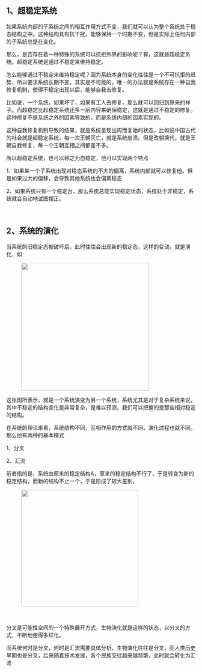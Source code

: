 <h2>1、超稳定系统</h2><p data-pid="E7E8g5J0">如果系统内部的子系统之间的相互作用方式不变，我们就可以认为整个系统处于稳态结构之中。这种结构具有抗干扰，能够保持一个时期不变，但是实际上任何内部的子系统总是在变化。</p><p data-pid="2jPbHLQq">那么，是否存在着一种特殊的系统可以抗拒外界的影响呢？有，这就是超稳定系统。超稳定系统是通过不稳定来维持稳定。</p><p data-pid="jK9DsMB7">怎么能够通过不稳定来维持稳定呢？因为系统本身的变化往往是一个不可抗拒的趋势，所以要求系统长期不变，其实是不可能的，唯一的办法就是系统存在一种自我修复机制，使得不稳定出现以后，能够自我去修复。</p><p data-pid="8KdT7Jke">比如说，一个系统，如果坏了，如果有工人去修复，那么就可以回归到原来的样子。而超稳定比起稳定系统还多一层内容来确保稳定，这就是通过不稳定的修复。这种修复不是系统之外的因素导致的，而是系统内部的因素实现的。</p><p data-pid="Rh6kvHSc">这种自我修复机制导致的结果，就是系统呈现出周而复始的状态，比如说中国古代的社会就是超稳定系统，每一次王朝灭亡，就是系统崩溃。但是改朝换代，就是王朝自我修复，每一个王朝互相之间都差不多。</p><p data-pid="j3r8UtUJ">所以超稳定系统，也可以称之为自稳定，他可以实现两个特点</p><p data-pid="-E3nzek2">1、如果某一个子系统出现对稳态系统的不大的偏离，系统内部就可以修复他。但是如果过大的偏移，会导致其他系统也会偏离稳态</p><p data-pid="MTYSLiIt">2、如果系统只有一个稳定台，那么系统总能实现稳定状态，系统处于非稳定，系统就会自动地试图摆正。</p><p><br></p><h2>2、系统的演化</h2><p data-pid="lH5NEosq">当系统的旧稳定态被破坏后，此时往往会出现新的稳定态，这样的变动，就是演化，如</p><figure data-size="normal"><img src="https://picx.zhimg.com/v2-e924425d5fc28f080effff5899d1a608_720w.jpg?source=d16d100b" data-caption="" data-size="normal" data-rawwidth="340" data-rawheight="728" class="content_image" width="340"></figure><p data-pid="nsIa3w-w">这张图所表示，就是一个系统演变为另一个系统，系统尤其是对于复杂系统来说，其中不稳定的结构变化是非常复杂，是难以预测，我们可以把握的是那些相对稳定的结构。</p><p data-pid="7Pf1O8A_">在系统的理论来看，系统结构不同，互相作用的方式就不同，演化过程也就不同。那么他有两种的基本模式</p><p data-pid="_Fee4s34">1、分叉</p><p data-pid="66Dfs2A1">2、汇流</p><p data-pid="mSqNYSIm">前者指的是，系统由原来的稳定结构A，原来的稳定结构不行了，于是转变为新的稳定结构，而新的结构不止一个，于是形成了较大差别，</p><figure data-size="normal"><img src="https://pic1.zhimg.com/v2-4987a5173e828ca49065a9048f56348f_720w.jpg?source=d16d100b" data-caption="" data-size="normal" data-rawwidth="311" data-rawheight="258" class="content_image" width="311"></figure><p><br></p><p data-pid="OvPxvKz3">分叉是可能性空间的一个特殊展开方式，生物演化就是这样的状态，以分叉的方式，不断地使得多样化。</p><p data-pid="qnqh-SEx">而系统何时是分叉，何时是汇流需要具体分析，生物演化往往是分叉，而人类历史早期也是分叉，后来随着技术发展，各个民族交往越来越频繁，此时就会转化为汇流</p><p></p><p></p><p></p>